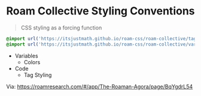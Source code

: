 # Roam Collective Styling Conventions

> CSS styling as a forcing function

```css
@import url('https://itsjustmath.github.io/roam-css/roam-collective/tags.css');
@import url('https://itsjustmath.github.io/roam-css/roam-collective/variables.css'); /* required */
```

- Variables
  - Colors
- Code
  - Tag Styling


Via: https://roamresearch.com/#/app/The-Roaman-Agora/page/BqYgdrL54
